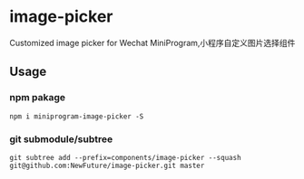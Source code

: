 # image-picker
Customized image picker for Wechat MiniProgram,小程序自定义图片选择组件

## Usage

### npm pakage 
```
npm i miniprogram-image-picker -S
```


### git submodule/subtree
```
git subtree add --prefix=components/image-picker --squash git@github.com:NewFuture/image-picker.git master
```

